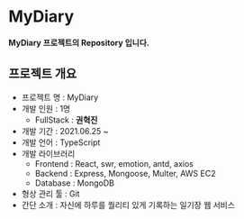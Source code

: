 # MyDiary

**MyDiary 프로젝트의 Repository 입니다.**

## 프로젝트 개요

- 프로젝트 명 : MyDiary
- 개발 인원 : 1명
  - FullStack : **권혁진**
- 개발 기간 : 2021.06.25 ~
- 개발 언어 : TypeScript
- 개발 라이브러리
  - Frontend : React, swr, emotion, antd, axios
  - Backend : Express, Mongoose, Multer, AWS EC2
  - Database : MongoDB
- 형상 관리 툴 : Git
- 간단 소개 : 자신에 하루를 퀄리티 있게 기록하는 일기장 웹 서비스
